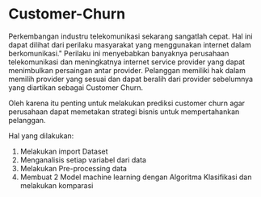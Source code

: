 # Customer-Churn
Perkembangan industru telekomunikasi sekarang sangatlah cepat. Hal ini dapat dilihat dari perilaku masyarakat yang menggunakan internet dalam berkomunikasi."
Perilaku ini menyebabkan banyaknya perusahaan telekomunikasi dan meningkatnya internet service provider yang dapat menimbulkan persaingan antar provider.
Pelanggan memiliki hak dalam memilih provider yang sesuai dan dapat beralih dari provider sebelumnya yang diartikan sebagai Customer Churn.

Oleh karena itu penting untuk melakukan prediksi customer churn agar perusahaan dapat memetakan strategi bisnis untuk mempertahankan pelanggan.

Hal yang dilakukan:
1. Melakukan import Dataset
2. Menganalisis setiap variabel dari data
3. Melakukan Pre-processing data
4. Membuat 2 Model machine learning dengan Algoritma Klasifikasi dan melakukan komparasi

